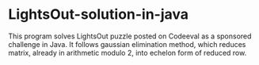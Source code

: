 # LightsOut-solution-in-java
This program solves LightsOut puzzle posted on Codeeval as a sponsored challenge in Java. It follows gaussian elimination method, which reduces matrix, already in arithmetic modulo 2, into echelon form of reduced row.
